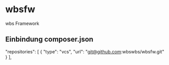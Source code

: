 # wbsfw
wbs Framework

## Einbindung composer.json

"repositories": [
    {
         "type": "vcs",
         "url": "git@github.com:wbswbs/wbsfw.git"
     }
],
